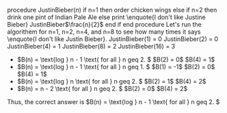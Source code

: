 procedure JustinBieber$(n)$
if n=1 then
order chicken wings
else if n=2 then
drink one pint of Indian Pale Ale
else
print \enquote{I don't like Justine Bieber}
JustinBieber$\frac{n}{2}$
end if
end procedure
Let's run the algorithem for n=1, n=2, n=4, and n=8 to see how many times it says \enquote{I don't like Justin Bieber}.
JustinBieber$(1)$ = 0
JustinBieber$(2)$ = 0
JustinBieber$(4)$ = 1
JustinBieber$(8)$ = 2
JustinBieber$(16)$ = 3

<ul>
<li> $B(n) = \text{log } n - 1 \text{ for all } n geq 2. $
	      $B(2) = 0$ 
$B(4) = 1$
<li> $B(n) = \text{log } n - 1 \text{ for all } n geq 1. $
	      $B(1) = -1$ 
$B(2) = 0$ 
$B(4) = 1$
<li> $B(n) = \text{log } n \text{ for all } n geq 2. $
	      $B(2) = 1$ 
$B(4) = 2$
<li> $B(n) = n - 2 \text{ for all } n geq 2. $
	      $B(2) = 0$ 
$B(4) = 2$
</ul>
Thus, the correct answer is $B(n) = \text{log } n - 1 \text{ for all } n geq 2. $
